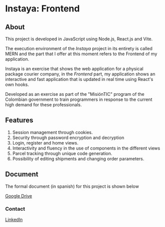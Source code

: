 # Instaya: Frontend

## About

This project is developed in JavaScript using Node.js, React.js and Vite.

The execution environment of the _Instaya_ project in its entirety is called MERN and the part that I offer at this moment refers to the Frontend of my application.

Instaya is an exercise that shows the web application for a physical package courier company, in the _Frontend_ part, my application shows an interactive and fast application that is updated in real time using React's own hooks.

Developed as an exercise as part of the "MisiónTIC" program of the Colombian government to train programmers in response to the current high demand for these professionals.

## Features

1. Session management through cookies.
2. Security through password encryption and decryption
3. Login, register and home views.
4. Interactivity and fluency in the use of components in the different views
4. Parcel tracking through unique code generation.
5. Possibility of editing shipments and changing order parameters.

## Document

The formal document (in spanish) for this project is shown below

[Google Drive](cambhttps://drive.google.com/file/d/1y6WoCVnUTGplz7t54d1APP1JbgbVqISF/view?usp=share_linkiar)

### Contact

[LinkedIn](https://www.linkedin.com/in/camilocastell/)